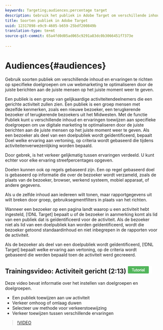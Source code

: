 ```yaml
---
keywords: Targeting;audiences;percentage target
description: Gebruik het publiek in Adobe Target om verschillende inhoud en ervaringen te richten op specifieke doelgroepen om uw webmarketing te optimaliseren door de juiste berichten aan de juiste mensen op het juiste moment weer te geven.
title: Soorten publiek in Adobe Target
uuid: 12317898-e9c9-4605-b659-25bdf200849b
translation-type: tm+mt
source-git-commit: 65a4fd0d05ad065c9291a83dc0b3066451f7373e

---
```



# Audiences{#audiences}

Gebruik soorten publiek om verschillende inhoud en ervaringen te richten op specifieke doelgroepen om uw webmarketing te optimaliseren door de juiste berichten aan de juiste mensen op het juiste moment weer te geven.

Een publiek is een groep van gelijkaardige activiteitendeelnemers die een gerichte activiteit zullen zien.  Een publiek is een groep mensen met dezelfde kenmerken, zoals een nieuwe bezoeker, een terugkerende bezoeker of terugkerende bezoekers uit het Midwesten. Met de functie Publiek kunt u verschillende inhoud en ervaringen toewijzen aan specifieke doelgroepen om uw digitale marketing te optimaliseren door de juiste berichten aan de juiste mensen op het juiste moment weer te geven. Als een bezoeker als deel van een doelpubliek wordt geïdentificeerd, bepaalt Doel welke ervaring aan vertoning, op criteria wordt gebaseerd die tijdens activiteitenverwezenlijking worden bepaald.

Door gebrek, is het verkeer gelijkmatig tussen ervaringen verdeeld. U kunt echter voor elke ervaring streefpercentages opgeven.

Doelen kunnen ook op regels gebaseerd zijn. Een op regel gebaseerd doel is gebaseerd op informatie die over de bezoeker wordt verzameld, zoals de plaats van de bezoeker, browser, werkend systeem, mobiel apparaat, of andere gegevens.

Als u de zelfde inhoud aan iedereen wilt tonen, maar rapportgegevens uit wilt breken door groep, gebruiksegmentfilters in plaats van het richten.

Wanneer een bezoeker op een pagina landt waarop u een activiteit hebt ingesteld, [!DNL Target] bepaalt u of de bezoeker in aanmerking komt als lid van een publiek dat is geïdentificeerd voor de activiteit. Als de bezoeker niet als lid van een doelpubliek kan worden geïdentificeerd, wordt die bezoeker getoond standaardinhoud en niet inbegrepen in de rapporten voor de activiteit.

Als de bezoeker als deel van een doelpubliek wordt geïdentificeerd, [!DNL Target] bepaalt welke ervaring aan vertoning, op de criteria wordt gebaseerd die werden bepaald toen de activiteit werd gecreeerd.

## Trainingsvideo: Activiteit gericht (2:13) ![Zelfstudie badge](/help/assets/tutorial.png)

Deze video bevat informatie over het instellen van doelgroepen en doelgroepen.

* Een publiek toewijzen aan uw activiteit
* Verkeer omhoog of omlaag duwen
* Selecteer uw methode voor verkeerstoewijzing
* Verkeer toewijzen tussen verschillende ervaringen

>[!VIDEO](https://video.tv.adobe.com/v/17385)
